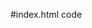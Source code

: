 #index.html code
<!DOCTYPE html>
<html lang="en">
<head>
  <meta charset="UTF-8">
  <meta name="viewport" content="width=device-width, initial-scale=1.0">
  <meta http-equiv="X-UA-Compatible" content="ie=edge">
  <title>Leaflet Step-1</title>

  <!-- Leaflet CSS -->
  <link rel="stylesheet" href="https://unpkg.com/leaflet@1.0.0-rc.3/dist/leaflet.css" />

  <!-- Our CSS -->
  <link rel="stylesheet" type="text/css" href="static/css/style.css">
</head>
<body>

  <!-- The div that holds our map -->
  <div id="map"></div>

  <!-- Leaflet JavaScript -->
  <script src="https://unpkg.com/leaflet@1.0.0-rc.3/dist/leaflet.js"></script>
  <!-- D3 JavaScript -->
  <script type="text/javascript" src="https://cdnjs.cloudflare.com/ajax/libs/d3/4.2.3/d3.min.js"></script>
  <!-- Our JavaScript -->
  <script type="text/javascript" src="static/js/logic.js"></script>
</body>
</html>
